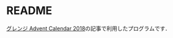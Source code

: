# README

[グレンジ Advent Calendar 2018][advent2018]の記事で利用したプログラムです．

[//]:#(RefUrlStart)
[advent2018]: https://qiita.com/YasunoriISHIKAWA/private/7abab926c849afcb3a7f
[//]:#(RefUrlEnd)
